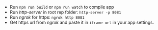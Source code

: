 - Run `npm run build` or `npm run watch` to compile app
- Run _http-server_ in root rep folder: `http-server -p 8081`
- Run _ngrok_ for https: `ngrok http 8081`
- Get https url from _ngrok_ and paste it in `iframe url` in your app settings.    
